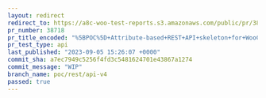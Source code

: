 ```yaml
---
layout: redirect
redirect_to: https://a8c-woo-test-reports.s3.amazonaws.com/public/pr/38718/api/index.html
pr_number: 38718
pr_title_encoded: "%5BPOC%5D+Attribute-based+REST+API+skeleton+for+WooCommerce"
pr_test_type: api
last_published: "2023-09-05 15:26:07 +0000"
commit_sha: a7ec7949c5256f4fd3c5481624701e43867a1274
commit_message: "WIP"
branch_name: poc/rest/api-v4
passed: true
---
```

